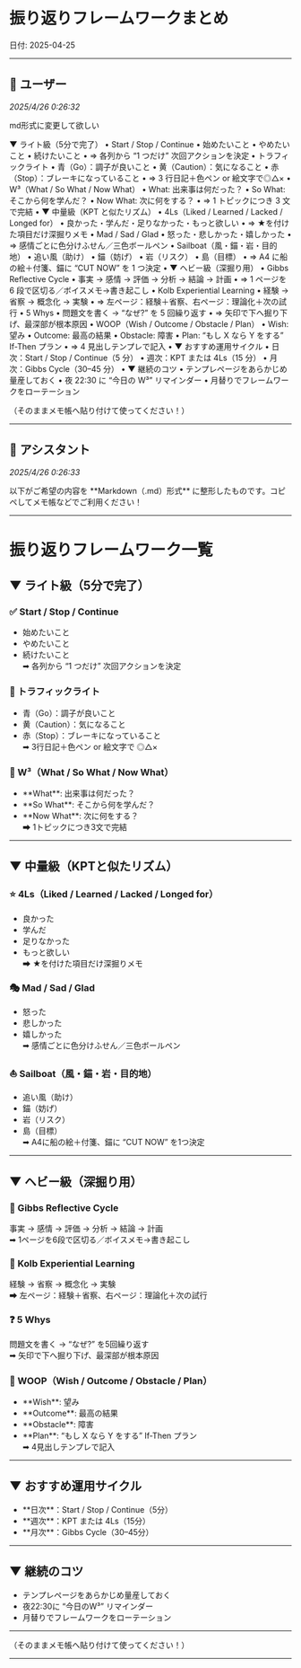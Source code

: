 # 振り返りフレームワークまとめ

日付: 2025-04-25

---

## 👤 ユーザー
*2025/4/26 0:26:32*

md形式に変更して欲しい

▼ ライト級（5分で完了）
	•	Start / Stop / Continue
	•	始めたいこと
	•	やめたいこと
	•	続けたいこと
	•	⇒ 各列から “1 つだけ” 次回アクションを決定
	•	トラフィックライト
	•	青（Go）：調子が良いこと
	•	黄（Caution）：気になること
	•	赤（Stop）：ブレーキになっていること
	•	⇒ 3 行日記＋色ペン or 絵文字で◎△×
	•	W³（What / So What / Now What）
	•	What: 出来事は何だった？
	•	So What: そこから何を学んだ？
	•	Now What: 次に何をする？
	•	⇒ 1 トピックにつき 3 文で完結
	•	▼ 中量級（KPT と似たリズム）
	•	4Ls（Liked / Learned / Lacked / Longed for）
	•	良かった・学んだ・足りなかった・もっと欲しい
	•	⇒ ★を付けた項目だけ深掘りメモ
	•	Mad / Sad / Glad
	•	怒った・悲しかった・嬉しかった
	•	⇒ 感情ごとに色分けふせん／三色ボールペン
	•	Sailboat（風・錨・岩・目的地）
	•	追い風（助け）
	•	錨（妨げ）
	•	岩（リスク）
	•	島（目標）
	•	⇒ A4 に船の絵＋付箋、錨に “CUT NOW” を 1 つ決定
	•	▼ ヘビー級（深掘り用）
	•	Gibbs Reflective Cycle
	•	事実 → 感情 → 評価 → 分析 → 結論 → 計画
	•	⇒ 1 ページを 6 段で区切る／ボイスメモ→書き起こし
	•	Kolb Experiential Learning
	•	経験 → 省察 → 概念化 → 実験
	•	⇒ 左ページ：経験＋省察、右ページ：理論化＋次の試行
	•	5 Whys
	•	問題文を書く → “なぜ?” を 5 回繰り返す
	•	⇒ 矢印で下へ掘り下げ、最深部が根本原因
	•	WOOP（Wish / Outcome / Obstacle / Plan）
	•	Wish: 望み
	•	Outcome: 最高の結果
	•	Obstacle: 障害
	•	Plan: “もし X なら Y をする” If-Then プラン
	•	⇒ 4 見出しテンプレで記入
	•	▼ おすすめ運用サイクル
	•	日次：Start / Stop / Continue（5 分）
	•	週次：KPT または 4Ls（15 分）
	•	月次：Gibbs Cycle（30–45 分）
	•	▼ 継続のコツ
	•	テンプレページをあらかじめ量産しておく
	•	夜 22:30 に “今日の W³” リマインダー
	•	月替りでフレームワークをローテーション

（そのままメモ帳へ貼り付けて使ってください！）

---

## 🤖 アシスタント
*2025/4/26 0:26:33*

以下がご希望の内容を \*\*Markdown（.md）形式\*\* に整形したものです。コピペしてメモ帳などでご利用ください！

---

# 振り返りフレームワーク一覧

## ▼ ライト級（5分で完了）

### ✅ Start / Stop / Continue
- 始めたいこと
- やめたいこと
- 続けたいこと  
➡ 各列から “1 つだけ” 次回アクションを決定

### 🚦 トラフィックライト
- 青（Go）：調子が良いこと
- 黄（Caution）：気になること
- 赤（Stop）：ブレーキになっていること  
➡ 3行日記＋色ペン or 絵文字で ◎△×

### 🔁 W³（What / So What / Now What）
- \*\*What\*\*: 出来事は何だった？
- \*\*So What\*\*: そこから何を学んだ？
- \*\*Now What\*\*: 次に何をする？  
➡ 1トピックにつき3文で完結

---

## ▼ 中量級（KPTと似たリズム）

### ⭐ 4Ls（Liked / Learned / Lacked / Longed for）
- 良かった
- 学んだ
- 足りなかった
- もっと欲しい  
➡ ★を付けた項目だけ深掘りメモ

### 🎭 Mad / Sad / Glad
- 怒った
- 悲しかった
- 嬉しかった  
➡ 感情ごとに色分けふせん／三色ボールペン

### ⛵ Sailboat（風・錨・岩・目的地）
- 追い風（助け）
- 錨（妨げ）
- 岩（リスク）
- 島（目標）  
➡ A4に船の絵＋付箋、錨に “CUT NOW” を1つ決定

---

## ▼ ヘビー級（深掘り用）

### 🔄 Gibbs Reflective Cycle  
事実 → 感情 → 評価 → 分析 → 結論 → 計画  
➡ 1ページを6段で区切る／ボイスメモ→書き起こし

### 📘 Kolb Experiential Learning  
経験 → 省察 → 概念化 → 実験  
➡ 左ページ：経験＋省察、右ページ：理論化＋次の試行

### ❓ 5 Whys  
問題文を書く → “なぜ?” を5回繰り返す  
➡ 矢印で下へ掘り下げ、最深部が根本原因

### 🌠 WOOP（Wish / Outcome / Obstacle / Plan）
- \*\*Wish\*\*: 望み
- \*\*Outcome\*\*: 最高の結果
- \*\*Obstacle\*\*: 障害
- \*\*Plan\*\*: “もし X なら Y をする” If-Then プラン  
➡ 4見出しテンプレで記入

---

## ▼ おすすめ運用サイクル

- \*\*日次\*\*：Start / Stop / Continue（5分）
- \*\*週次\*\*：KPT または 4Ls（15分）
- \*\*月次\*\*：Gibbs Cycle（30–45分）

---

## ▼ 継続のコツ

- テンプレページをあらかじめ量産しておく
- 夜22:30に “今日のW³” リマインダー
- 月替りでフレームワークをローテーション

---

（そのままメモ帳へ貼り付けて使ってください！）

---
